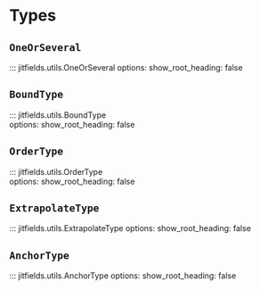 # Types

## `OneOrSeveral`
::: jitfields.utils.OneOrSeveral
    options:
      show_root_heading: false
## `BoundType` 
::: jitfields.utils.BoundType       
    options:
      show_root_heading: false
## `OrderType`
::: jitfields.utils.OrderType       
    options:
      show_root_heading: false
## `ExtrapolateType`
::: jitfields.utils.ExtrapolateType 
    options:
      show_root_heading: false
## `AnchorType`
::: jitfields.utils.AnchorType
    options:
      show_root_heading: false

